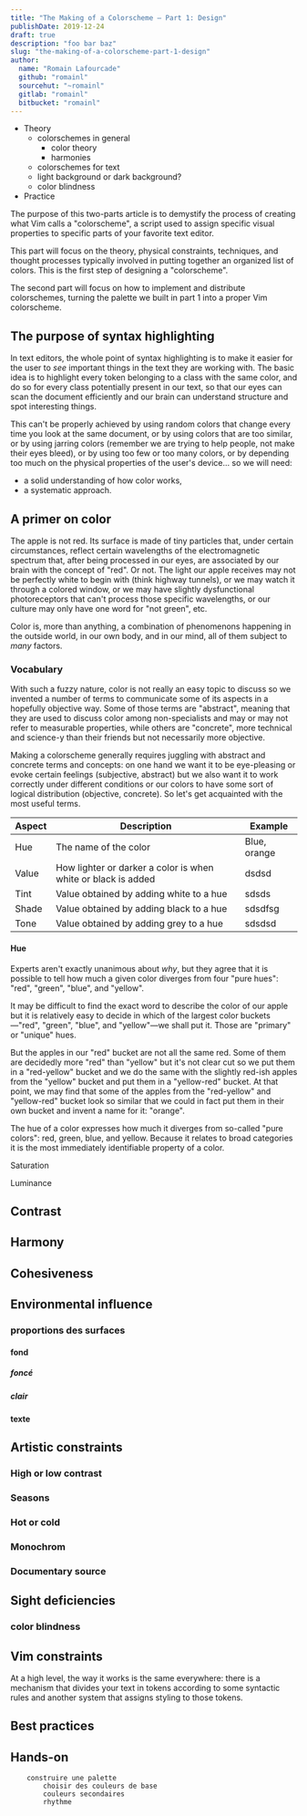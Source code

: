 ```yaml
---
title: "The Making of a Colorscheme — Part 1: Design"
publishDate: 2019-12-24
draft: true
description: "foo bar baz"
slug: "the-making-of-a-colorscheme-part-1-design"
author:
  name: "Romain Lafourcade"
  github: "romainl"
  sourcehut: "~romainl"
  gitlab: "romainl"
  bitbucket: "romainl"
---
```


* Theory
	* colorschemes in general
		* color theory
		* harmonies
	* colorschemes for text
	* light background or dark background?
	* color blindness
* Practice

The purpose of this two-parts article is to demystify the process of creating what Vim calls a "colorscheme", a script used to assign specific visual properties to specific parts of your favorite text editor.

This part will focus on the theory, physical constraints, techniques, and thought processes typically involved in putting together an organized list of colors. This is the first step of designing a "colorscheme".

The second part will focus on how to implement and distribute colorschemes, turning the palette we built in part 1 into a proper Vim colorscheme.

## The purpose of syntax highlighting

In text editors, the whole point of syntax highlighting is to make it easier for the user to *see* important things in the text they are working with. The basic idea is to highlight every token belonging to a class with the same color, and do so for every class potentially present in our text, so that our eyes can scan the document efficiently and our brain can understand structure and spot interesting things.

This can't be properly achieved by using random colors that change every time you look at the same document, or by using colors that are too similar, or by using jarring colors (remember we are trying to help people, not make their eyes bleed), or by using too few or too many colors, or by depending too much on the physical properties of the user's device… so we will need:

* a solid understanding of how color works,
* a systematic approach.

## A primer on color

The apple is not red. Its surface is made of tiny particles that, under certain circumstances, reflect certain wavelengths of the electromagnetic spectrum that, after being processed in our eyes, are associated by our brain with the concept of "red". Or not. The light our apple receives may not be perfectly white to begin with (think highway tunnels), or we may watch it through a colored window, or we may have slightly dysfunctional photoreceptors that can't process those specific wavelengths, or our culture may only have one word for "not green", etc.

Color is, more than anything, a combination of phenomenons happening in the outside world, in our own body, and in our mind, all of them subject to *many* factors.

### Vocabulary

With such a fuzzy nature, color is not really an easy topic to discuss so we invented a number of terms to communicate some of its aspects in a hopefully objective way. Some of those terms are "abstract", meaning that they are used to discuss color among non-specialists and may or may not refer to measurable properties, while others are "concrete", more technical and science-y than their friends but not necessarily more objective.

Making a colorscheme generally requires juggling with abstract and concrete terms and concepts: on one hand we want it to be eye-pleasing or evoke certain feelings (subjective, abstract) but we also want it to work correctly under different conditions or our colors to have some sort of logical distribution (objective, concrete). So let's get acquainted with the most useful terms.

Aspect | Description | Example
---|---|---
Hue | The name of the color | Blue, orange
Value | How lighter or darker a color is when white or black is added | dsdsd
Tint | Value obtained by adding white to a hue | sdsds
Shade | Value obtained by adding black to a hue | sdsdfsg
Tone | Value obtained by adding grey to a hue | sdsdsd

#### Hue

Experts aren't exactly unanimous about *why*, but they agree that it is possible to tell how much a given color diverges from four "pure hues": "red", "green", "blue", and "yellow".

It may be difficult to find the exact word to describe the color of our apple but it is relatively easy to decide in which of the largest color buckets—"red", "green", "blue", and "yellow"—we shall put it. Those are "primary" or "unique" hues.

But the apples in our "red" bucket are not all the same red. Some of them are decidedly more "red" than "yellow" but it's not clear cut so we put them in a "red-yellow" bucket and we do the same with the slightly red-ish apples from the "yellow" bucket and put them in a "yellow-red" bucket. At that point, we may find that some of the apples from the "red-yellow" and "yellow-red" bucket look so similar that we could in fact put them in their own bucket and invent a name for it: "orange".

The hue of a color expresses how much it diverges from so-called "pure colors": red, green, blue, and yellow. Because it relates to broad categories it is the most immediately identifiable property of a color.

Saturation

Luminance

## Contrast

## Harmony

## Cohesiveness

## Environmental influence

### proportions des surfaces
#### fond
##### foncé
##### clair
#### texte




## Artistic constraints
### High or low contrast
### Seasons
### Hot or cold
### Monochrom
### Documentary source

## Sight deficiencies
### color blindness
## Vim constraints

At a high level, the way it works is the same everywhere: there is a mechanism that divides your text in tokens according to some syntactic rules and another system that assigns styling to those tokens.

## Best practices
## Hands-on
		construire une palette
			choisir des couleurs de base
			couleurs secondaires
			rhythme





[//]: # ( Vim: set spell spelllang=en: )
